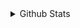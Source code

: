 <details>
<summary>Github Stats</summary>
    <div>
    <a href="https://github.com/Didrigo">
    <img height="180em" src="https://github-readme-stats-eight-theta.vercel.app/api?username=Didrigo&show_icons=true&theme=tokyonight&include_all_commits=true&count_private=true"/>
    <img height="180em" src="https://github-readme-stats-eight-theta.vercel.app/api/top-langs/?username=Didrigo&layout=compact&langs_count=8&theme=tokyonight"/>
    <div>
</details>
